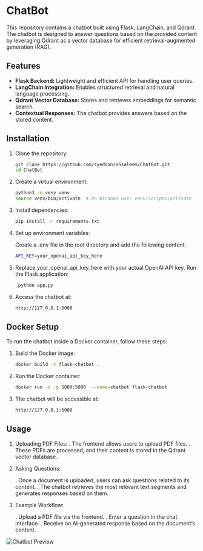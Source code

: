# ChatBot

This repository contains a chatbot built using Flask, LangChain, and Qdrant. The chatbot is designed to answer questions based on the provided content by leveraging Qdrant as a vector database for efficient retrieval-augmented generation (RAG).

## Features
- **Flask Backend:** Lightweight and efficient API for handling user queries.
- **LangChain Integration:** Enables structured retrieval and natural language processing.
- **Qdrant Vector Database:** Stores and retrieves embeddings for semantic search.
- **Contextual Responses:** The chatbot provides answers based on the stored content.

## Installation

1. Clone the repository:
   ```sh
   git clone https://github.com/syeddanishsaleem/ChatBot.git
   cd ChatBot

2. Create a virtual environment:
   ```sh
   python3 -m venv venv
   source venv/bin/activate  # On Windows use: venv\Scripts\activate

4. Install dependencies:
   ```sh
   pip install -r requirements.txt

5. Set up environment variables:

    Create a .env file in the root directory and add the following content:
    ```sh
    API_KEY=your_openai_api_key_here
    
6. Replace your_openai_api_key_here with your actual OpenAI API key.
   Run the Flask application:
   ```sh
    python app.py
   
7. Access the chatbot at:
    ```sh
    http://127.0.0.1:5000

## Docker Setup
To run the chatbot inside a Docker container, follow these steps:

1. Build the Docker image:
   ```sh
   docker build -t flask-chatbot .
   
2. Run the Docker container:
   ```sh
   docker run -d -p 5000:5000  --name=chatbot flask-chatbot
   
3. The chatbot will be accessible at:
   ```sh
   http://127.0.0.1:5000

## Usage
1. Uploading PDF Files:
   . The frontend allows users to upload PDF files.
   . These PDFs are processed, and their content is stored in the Qdrant vector database.
   
2. Asking Questions:

   . Once a document is uploaded, users can ask questions related to its content.
   . The chatbot retrieves the most relevant text segments and generates responses based on them.
   
3. Example Workflow:

   . Upload a PDF file via the frontend.
   . Enter a question in the chat interface.
   . Receive an AI-generated response based on the document’s content.

![Chatbot Preview](static/dashboard/image.png)

   

